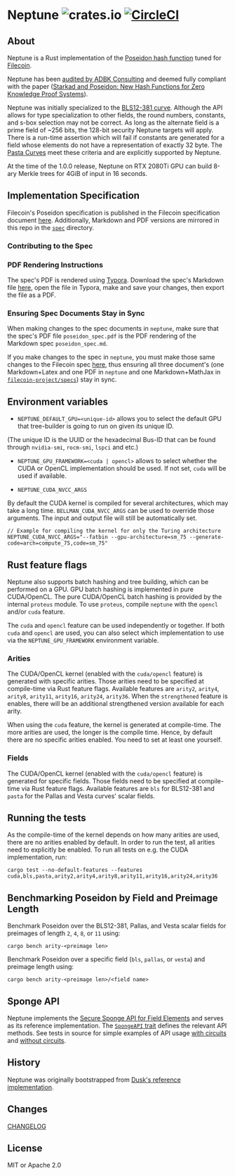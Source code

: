 # Neptune ![crates.io](https://img.shields.io/crates/v/neptune.svg) [![CircleCI](https://circleci.com/gh/filecoin-project/neptune.svg?style=svg)](https://circleci.com/gh/filecoin-project/neptune)

## About
Neptune is a Rust implementation of the [Poseidon hash function](https://www.poseidon-hash.info/) tuned for
[Filecoin](https://filecoin.io/).

Neptune has been [audited by ADBK Consulting](poseidon-in-filecoin-final-report.pdf) and deemed fully compliant with the
paper ([Starkad and Poseidon: New Hash Functions for Zero Knowledge Proof
Systems](https://eprint.iacr.org/2019/458.pdf)).

Neptune was initially specialized to the [BLS12-381 curve](https://electriccoin.co/blog/new-snark-curve/). Although the
API allows for type specialization to other fields, the round numbers, constants, and s-box selection may not be
correct. As long as the alternate field is a prime field of ~256 bits, the 128-bit security Neptune targets will apply.
There is a run-time assertion which will fail if constants are generated for a field whose elements do not have a
representation of exactly 32 byte. The [Pasta Curves](https://github.com/zcash/pasta_curves) meet these criteria and are
explicitly supported by Neptune.

At the time of the 1.0.0 release, Neptune on RTX 2080Ti GPU can build 8-ary Merkle trees for 4GiB of input in 16 seconds.

## Implementation Specification

Filecoin's Poseidon specification is published in the Filecoin specification document [here](https://spec.filecoin.io/#section-algorithms.crypto.poseidon). Additionally, Markdown and PDF versions are mirrored in this repo in the [`spec`](spec) directory.

### Contributing to the Spec

### PDF Rendering Instructions

The spec's PDF is rendered using [Typora](https://typora.io/). Download the spec's Markdown file [here](spec/poseidon_spec.md), open the file in Typora, make and save your changes, then export the file as a PDF.

### Ensuring Spec Documents Stay in Sync

When making changes to the spec documents in `neptune`, make sure that the spec's PDF file `poseidon_spec.pdf` is the PDF rendering of the Markdown spec `poseidon_spec.md`.

If you make changes to the spec in `neptune`, you must make those same changes to the Filecoin spec [here](https://github.com/filecoin-project/specs/blob/master/content/algorithms/crypto/poseidon.md), thus ensuring all three document's (one Markdown+Latex and one PDF in `neptune` and one Markdown+MathJax in [`filecoin-project/specs`](https://github.com/filecoin-project/specs/)) stay in sync.

## Environment variables

 - `NEPTUNE_DEFAULT_GPU=<unique-id>` allows you to select the default GPU that tree-builder is going to run on given its unique ID.

(The unique ID is the UUID or the hexadecimal Bus-ID that can be found through `nvidia-smi`, `rocm-smi`, `lspci` and etc.)

 - `NEPTUNE_GPU_FRAMEWORK=<cuda | opencl>` allows to select whether the CUDA or OpenCL implementation should be used. If not set, `cuda` will be used if available.

 - `NEPTUNE_CUDA_NVCC_ARGS`

By default the CUDA kernel is compiled for several architectures, which may take a long time. `BELLMAN_CUDA_NVCC_ARGS` can be used to override those arguments. The input and output file will still be automatically set.

    // Example for compiling the kernel for only the Turing architecture
    NEPTUNE_CUDA_NVCC_ARGS="--fatbin --gpu-architecture=sm_75 --generate-code=arch=compute_75,code=sm_75"

## Rust feature flags

Neptune also supports batch hashing and tree building, which can be performed on a GPU. GPU batch hashing is implemented in pure CUDA/OpenCL. The pure CUDA/OpenCL batch hashing is provided by the internal `proteus` module. To use `proteus`, compile `neptune` with the `opencl` and/or `cuda` feature.

The `cuda` and `opencl` feature can be used independently or together. If both `cuda` and `opencl` are used, you can also select which implementation to use via the `NEPTUNE_GPU_FRAMEWORK` environment variable.

### Arities

The CUDA/OpenCL kernel (enabled with the `cuda/opencl` feature) is generated with specific arities. Those arities need to be specified at compile-time via Rust feature flags. Available features are `arity2`, `arity4`, `arity8`, `arity11`, `arity16`, `arity24`, `arity36`. When the `strengthened` feature is enables, there will be an additional strengthened version available for each arity.

When using the `cuda` feature, the kernel is generated at compile-time. The more arities are used, the longer is the compile time. Hence, by default there are no specific arities enabled. You need to set at least one yourself.

### Fields

The CUDA/OpenCL kernel (enabled with the `cuda/opencl` feature) is generated for specific fields. Those fields need to be specified at compile-time via Rust feature flags. Available features are `bls` for BLS12-381 and `pasta` for the Pallas and Vesta curves' scalar fields.

## Running the tests

As the compile-time of the kernel depends on how many arities are used, there are no arities enabled by default. In order to run the test, all arities need to explicitly be enabled. To run all tests on e.g. the CUDA implementation, run:

    cargo test --no-default-features --features cuda,bls,pasta,arity2,arity4,arity8,arity11,arity16,arity24,arity36

## Benchmarking Poseidon by Field and Preimage Length

Benchmark Poseidon over the BLS12-381, Pallas, and Vesta scalar fields for preimages of length `2`, `4`, `8`, or `11` using:

    cargo bench arity-<preimage len>

Benchmark Poseidon over a specific field (`bls`, `pallas`, or `vesta`) and preimage length using:

    cargo bench arity-<preimage len>/<field name>

## Sponge API

Neptune implements the [Secure Sponge API for Field Elements](https://hackmd.io/bHgsH6mMStCVibM_wYvb2w) and serves as its reference implementation. The [`SpongeAPI` trait](https://github.com/filecoin-project/neptune/blob/master/src/sponge/api.rs) defines the relevant API methods. See tests in source for simple examples of API usage [with circuits](https://github.com/filecoin-project/neptune/blob/master/src/sponge/circuit.rs) and [without circuits](https://github.com/filecoin-project/neptune/blob/master/src/sponge/vanilla.rs).

## History

Neptune was originally bootstrapped from [Dusk's reference implementation](https://github.com/dusk-network/dusk-poseidon-merkle).

## Changes
[CHANGELOG](CHANGELOG.md)

## License

MIT or Apache 2.0
